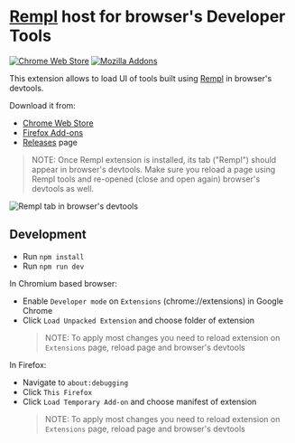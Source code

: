 # [Rempl](https://github.com/rempl/rempl) host for browser's Developer Tools

[![Chrome Web Store](https://badgen.net/chrome-web-store/v/hcikjlholajopgbgfmmlbmifdfbkijdj)](https://chrome.google.com/webstore/detail/rempl/hcikjlholajopgbgfmmlbmifdfbkijdj)
[![Mozilla Addons](https://badgen.net/amo/v/rempl)](https://addons.mozilla.org/en-US/firefox/addon/rempl/)

This extension allows to load UI of tools built using [Rempl](https://github.com/rempl/rempl) in browser's devtools.

Download it from:

- [Chrome Web Store](https://chrome.google.com/webstore/detail/rempl/hcikjlholajopgbgfmmlbmifdfbkijdj)
- [Firefox Add-ons](https://addons.mozilla.org/en-US/firefox/addon/rempl/)
- [Releases](https://github.com/rempl/rempl-browser-extension/releases) page

> NOTE: Once Rempl extension is installed, its tab ("Rempl") should appear in browser's devtools. Make sure you reload a page using Rempl tools and re-opened (close and open again) browser's devtools as well.

![Rempl tab in browser's devtools](https://user-images.githubusercontent.com/270491/141767859-49510bc6-250b-4d52-af68-bceb4828ebfc.png)

## Development

- Run `npm install`
- Run `npm run dev`

In Chromium based browser:

- Enable `Developer mode` on `Extensions` (chrome://extensions) in Google Chrome
- Click `Load Unpacked Extension` and choose folder of extension
  > NOTE: To apply most changes you need to reload extension on `Extensions` page, reload page and browser's devtools

In Firefox:

- Navigate to `about:debugging`
- Click `This Firefox`
- Click `Load Temporary Add-on` and choose manifest of extension
  > NOTE: To apply most changes you need to reload extension on `Extensions` page, reload page and browser's devtools
